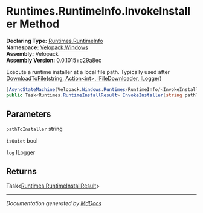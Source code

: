 ﻿<!--  
  <auto-generated>   
    The contents of this file were generated by a tool.  
    Changes to this file may be list if the file is regenerated  
  </auto-generated>   
-->

# Runtimes.RuntimeInfo.InvokeInstaller Method

**Declaring Type:** [Runtimes.RuntimeInfo](../index.md)  
**Namespace:** [Velopack.Windows](../../../index.md)  
**Assembly:** Velopack  
**Assembly Version:** 0.0.1015+c29a8ec

 Execute a runtime installer at a local file path. Typically used after [DownloadToFile(string, Action\<int\>, IFileDownloader, ILogger)](DownloadToFile.md)

```csharp
[AsyncStateMachine(Velopack.Windows.Runtimes/RuntimeInfo/<InvokeInstaller>d__12)]
public Task<Runtimes.RuntimeInstallResult> InvokeInstaller(string pathToInstaller, bool isQuiet, ILogger log = null);
```

## Parameters

`pathToInstaller`  string

`isQuiet`  bool

`log`  ILogger

## Returns

Task\<[Runtimes.RuntimeInstallResult](../../RuntimeInstallResult/index.md)\>

___

*Documentation generated by [MdDocs](https://github.com/ap0llo/mddocs)*
